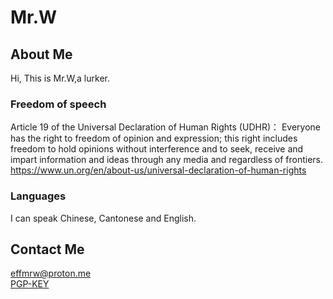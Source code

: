 # Mr.W

## About Me

Hi, This is Mr.W,a lurker.

### Freedom of speech

Article 19 of the Universal Declaration of Human Rights (UDHR)： Everyone has the right to freedom of opinion and expression; this right includes freedom to hold opinions without interference and to seek, receive and impart information and ideas through any media and regardless of frontiers.  
<https://www.un.org/en/about-us/universal-declaration-of-human-rights>

### Languages

I can speak Chinese, Cantonese and English.

## Contact Me
effmrw@proton.me    
[PGP-KEY](https://keys.openpgp.org/vks/v1/by-fingerprint/1C945D03B92919C00370ECA98896CA24A6946053)

